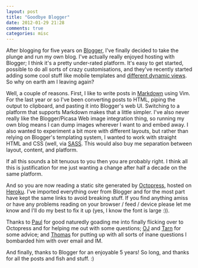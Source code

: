 ```yaml
---
layout: post
title: "Goodbye Blogger"
date: 2012-01-29 21:28
comments: true
categories: misc
---
```


After blogging for five years on [Blogger](http://www.blogger.com), I've finally decided to take the plunge and run my own blog. I've actually really enjoyed hosting with Blogger; I think it's a pretty under-rated platform. It's easy to get started, possible to do all sorts of crazy customisations, and they've recently started adding some cool stuff like mobile templates and [different dynamic views](http://buzz.blogger.com/2011/03/fresh-new-perspectives-for-your-blog.html). So why on earth am I leaving again?

<!--more-->

Well, a couple of reasons. First, I like to write posts in [Markdown](http://en.wikipedia.org/wiki/Markdown) using Vim. For the last year or so I've been converting posts to HTML, piping the output to clipboard, and pasting it into Blogger's web UI. Switching to a platform that supports Markdown makes that a little simpler. I've also never really like the Blogger/Picasa Web image integration thing, so running my own blog means I can dump images wherever I want to and embed away. I also wanted to experiment a bit more with different layouts, but rather than relying on Blogger's templating system, I wanted to work with straight HTML and CSS (well, via [SASS](http://en.wikipedia.org/wiki/Sass_(stylesheet_language)). This would also buy me separation between layout, content, and platform.

If all this sounds a bit tenuous to you then you are probably right. I think all this is justification for me just wanting a change after half a decade on the same platform.

And so you are now reading a static site generated by [Octopress](http://octopress.org/), hosted on [Heroku](http://www.heroku.com/). I've imported everything over from Blogger and for the most part have kept the same links to avoid breaking stuff. If you find anything amiss or have any problems reading on your browser / feed / device please let me know and I'll do my best to fix it up (yes, I know the font is large :)).

Thanks to [Paul](https://twitter.com/aeoth) for good naturedly goading me into finally flicking over to Octopress and for helping me out with some questions; [OJ](http://twitter.com/thecolonial) and [Tarn](https://twitter.com/tarnacious) for some advice; and [Thomas](https://twitter.com/thomasjo) for putting up with all sorts of inane questions I bombarded him with over email and IM.

And finally, thanks to Blogger for an enjoyable 5 years! So long, and thanks for all the posts and fish and stuff. :)

